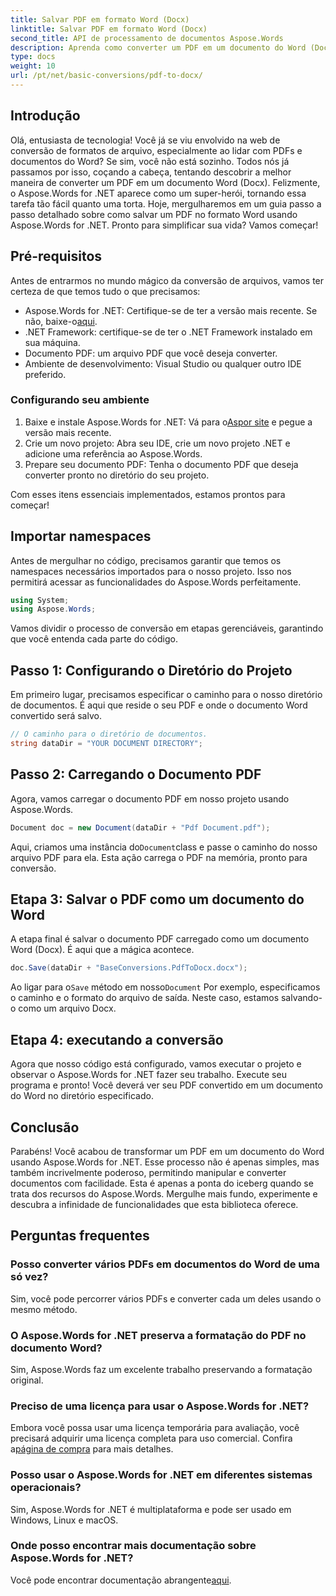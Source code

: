 ```yaml
---
title: Salvar PDF em formato Word (Docx)
linktitle: Salvar PDF em formato Word (Docx)
second_title: API de processamento de documentos Aspose.Words
description: Aprenda como converter um PDF em um documento do Word (Docx) usando Aspose.Words for .NET neste guia passo a passo detalhado. Perfeito para desenvolvedores.
type: docs
weight: 10
url: /pt/net/basic-conversions/pdf-to-docx/
---
```

## Introdução

Olá, entusiasta de tecnologia! Você já se viu envolvido na web de conversão de formatos de arquivo, especialmente ao lidar com PDFs e documentos do Word? Se sim, você não está sozinho. Todos nós já passamos por isso, coçando a cabeça, tentando descobrir a melhor maneira de converter um PDF em um documento Word (Docx). Felizmente, o Aspose.Words for .NET aparece como um super-herói, tornando essa tarefa tão fácil quanto uma torta. Hoje, mergulharemos em um guia passo a passo detalhado sobre como salvar um PDF no formato Word usando Aspose.Words for .NET. Pronto para simplificar sua vida? Vamos começar!

## Pré-requisitos

Antes de entrarmos no mundo mágico da conversão de arquivos, vamos ter certeza de que temos tudo o que precisamos:

-  Aspose.Words for .NET: Certifique-se de ter a versão mais recente. Se não, baixe-o[aqui](https://releases.aspose.com/words/net/).
- .NET Framework: certifique-se de ter o .NET Framework instalado em sua máquina.
- Documento PDF: um arquivo PDF que você deseja converter.
- Ambiente de desenvolvimento: Visual Studio ou qualquer outro IDE preferido.

### Configurando seu ambiente

1.  Baixe e instale Aspose.Words for .NET: Vá para o[Aspor site](https://releases.aspose.com/words/net/) e pegue a versão mais recente.
2. Crie um novo projeto: Abra seu IDE, crie um novo projeto .NET e adicione uma referência ao Aspose.Words.
3. Prepare seu documento PDF: Tenha o documento PDF que deseja converter pronto no diretório do seu projeto.

Com esses itens essenciais implementados, estamos prontos para começar!

## Importar namespaces

Antes de mergulhar no código, precisamos garantir que temos os namespaces necessários importados para o nosso projeto. Isso nos permitirá acessar as funcionalidades do Aspose.Words perfeitamente.

```csharp
using System;
using Aspose.Words;
```

Vamos dividir o processo de conversão em etapas gerenciáveis, garantindo que você entenda cada parte do código.

## Passo 1: Configurando o Diretório do Projeto

Em primeiro lugar, precisamos especificar o caminho para o nosso diretório de documentos. É aqui que reside o seu PDF e onde o documento Word convertido será salvo.

```csharp
// O caminho para o diretório de documentos.
string dataDir = "YOUR DOCUMENT DIRECTORY";
```

## Passo 2: Carregando o Documento PDF

Agora, vamos carregar o documento PDF em nosso projeto usando Aspose.Words.

```csharp
Document doc = new Document(dataDir + "Pdf Document.pdf");
```

 Aqui, criamos uma instância do`Document`class e passe o caminho do nosso arquivo PDF para ela. Esta ação carrega o PDF na memória, pronto para conversão.

## Etapa 3: Salvar o PDF como um documento do Word

A etapa final é salvar o documento PDF carregado como um documento Word (Docx). É aqui que a mágica acontece.

```csharp
doc.Save(dataDir + "BaseConversions.PdfToDocx.docx");
```

 Ao ligar para o`Save` método em nosso`Document` Por exemplo, especificamos o caminho e o formato do arquivo de saída. Neste caso, estamos salvando-o como um arquivo Docx.

## Etapa 4: executando a conversão

Agora que nosso código está configurado, vamos executar o projeto e observar o Aspose.Words for .NET fazer seu trabalho. Execute seu programa e pronto! Você deverá ver seu PDF convertido em um documento do Word no diretório especificado.

## Conclusão

Parabéns! Você acabou de transformar um PDF em um documento do Word usando Aspose.Words for .NET. Esse processo não é apenas simples, mas também incrivelmente poderoso, permitindo manipular e converter documentos com facilidade. Esta é apenas a ponta do iceberg quando se trata dos recursos do Aspose.Words. Mergulhe mais fundo, experimente e descubra a infinidade de funcionalidades que esta biblioteca oferece.

## Perguntas frequentes

### Posso converter vários PDFs em documentos do Word de uma só vez?
Sim, você pode percorrer vários PDFs e converter cada um deles usando o mesmo método.

### O Aspose.Words for .NET preserva a formatação do PDF no documento Word?
Sim, Aspose.Words faz um excelente trabalho preservando a formatação original.

### Preciso de uma licença para usar o Aspose.Words for .NET?
 Embora você possa usar uma licença temporária para avaliação, você precisará adquirir uma licença completa para uso comercial. Confira a[página de compra](https://purchase.aspose.com/buy) para mais detalhes.

### Posso usar o Aspose.Words for .NET em diferentes sistemas operacionais?
Sim, Aspose.Words for .NET é multiplataforma e pode ser usado em Windows, Linux e macOS.

### Onde posso encontrar mais documentação sobre Aspose.Words for .NET?
 Você pode encontrar documentação abrangente[aqui](https://reference.aspose.com/words/net/).